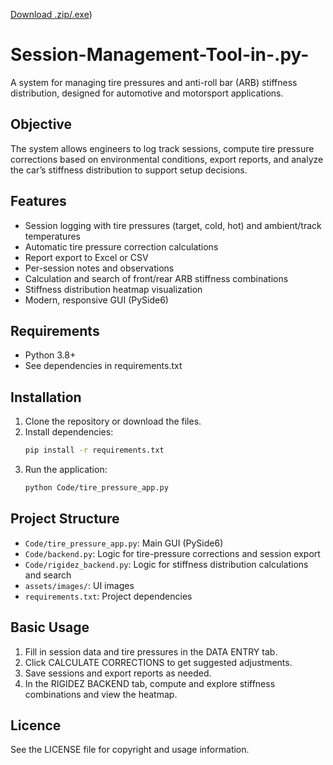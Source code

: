 [Download .zip/.exe](https://github.com/fortefelipeff/Session-Management-Tool-in-.py-/releases/tag/v0.1))


# Session-Management-Tool-in-.py-

A system for managing tire pressures and anti-roll bar (ARB) stiffness distribution, designed for automotive and motorsport applications.

## Objective
The system allows engineers to log track sessions, compute tire pressure corrections based on environmental conditions, export reports, and analyze the car’s stiffness distribution to support setup decisions.

## Features
- Session logging with tire pressures (target, cold, hot) and ambient/track temperatures
- Automatic tire pressure correction calculations
- Report export to Excel or CSV
- Per-session notes and observations
- Calculation and search of front/rear ARB stiffness combinations
- Stiffness distribution heatmap visualization
- Modern, responsive GUI (PySide6)

## Requirements
- Python 3.8+
- See dependencies in requirements.txt

## Installation
1. Clone the repository or download the files.
2. Install dependencies:
   ```sh
   pip install -r requirements.txt
   ```
3. Run the application:
   ```sh
   python Code/tire_pressure_app.py
   ```

## Project Structure
- `Code/tire_pressure_app.py`: Main GUI (PySide6)
- `Code/backend.py`: Logic for tire-pressure corrections and session export
- `Code/rigidez_backend.py`: Logic for stiffness distribution calculations and search
- `assets/images/`: UI images
- `requirements.txt`: Project dependencies

## Basic Usage
1. Fill in session data and tire pressures in the DATA ENTRY tab.
2. Click CALCULATE CORRECTIONS to get suggested adjustments.
3. Save sessions and export reports as needed.
4. In the RIGIDEZ BACKEND tab, compute and explore stiffness combinations and view the heatmap.

## Licence
See the LICENSE file for copyright and usage information.
